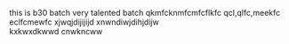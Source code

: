 this is b30 batch
very talented batch 
qkmfcknmfcmfcflkfc
qcl,qlfc,meekfc
eclfcmewfc 
xjwqjdijijijd
xnwndiwjdihjdijw    
kxkwxdkwwd
cnwkncww